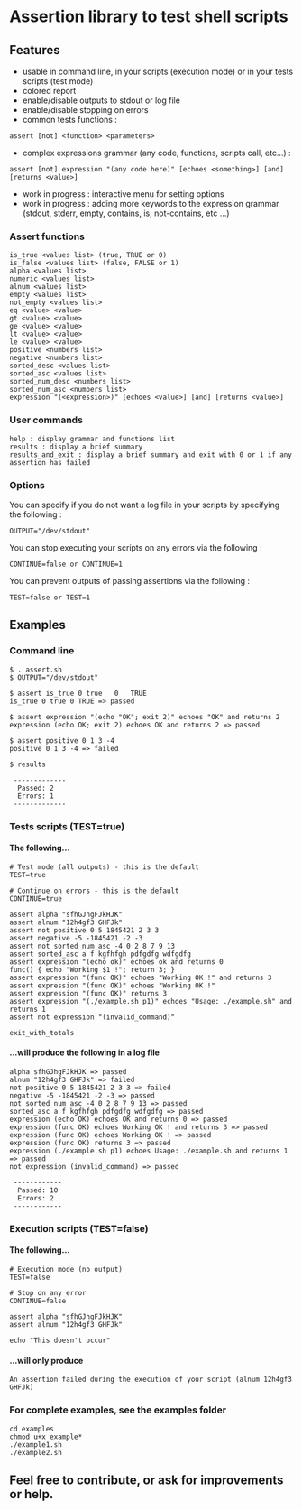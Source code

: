 
# Assertion library to test shell scripts


## Features
- usable in command line, in your scripts (execution mode) or in your tests scripts (test mode)
- colored report
- enable/disable outputs to stdout or log file
- enable/disable stopping on errors
- common tests functions :
```
assert [not] <function> <parameters>
```
- complex expressions grammar (any code, functions, scripts call, etc...) :
```
assert [not] expression "(any code here)" [echoes <something>] [and] [returns <value>]
```
- work in progress : interactive menu for setting options
- work in progress : adding more keywords to the expression grammar (stdout, stderr, empty, contains, is, not-contains, etc ...)

### Assert functions
```
is_true <values list> (true, TRUE or 0)
is_false <values list> (false, FALSE or 1)
alpha <values list>
numeric <values list>
alnum <values list>
empty <values list>
not_empty <values list>
eq <value> <value>
gt <value> <value>
ge <value> <value>
lt <value> <value>
le <value> <value>
positive <numbers list>
negative <numbers list>
sorted_desc <values list>
sorted_asc <values list>
sorted_num_desc <numbers list>
sorted_num_asc <numbers list>
expression "(<expression>)" [echoes <value>] [and] [returns <value>]
```

### User commands
```
help : display grammar and functions list
results : display a brief summary
results_and_exit : display a brief summary and exit with 0 or 1 if any assertion has failed
```

### Options

You can specify if you do not want a log file in your scripts by specifying the following : 
```
OUTPUT="/dev/stdout"
```

You can stop executing your scripts on any errors via the following :
```
CONTINUE=false or CONTINUE=1
```

You can prevent outputs of passing assertions via the following :
```
TEST=false or TEST=1
```


## Examples


### Command line
```
$ . assert.sh
$ OUTPUT="/dev/stdout"

$ assert is_true 0 true   0   TRUE
is_true 0 true 0 TRUE => passed

$ assert expression "(echo "OK"; exit 2)" echoes "OK" and returns 2
expression (echo OK; exit 2) echoes OK and returns 2 => passed

$ assert positive 0 1 3 -4
positive 0 1 3 -4 => failed

$ results

 -------------
  Passed: 2
  Errors: 1
 -------------

```

### Tests scripts (TEST=true)

#### The following...

```
# Test mode (all outputs) - this is the default
TEST=true

# Continue on errors - this is the default
CONTINUE=true

assert alpha "sfhGJhgFJkHJK"
assert alnum "12h4gf3 GHFJk"
assert not positive 0 5 1845421 2 3 3
assert negative -5 -1845421 -2 -3
assert not sorted_num_asc -4 0 2 8 7 9 13
assert sorted_asc a f kgfhfgh pdfgdfg wdfgdfg
assert expression "(echo ok)" echoes ok and returns 0
func() { echo "Working $1 !"; return 3; }
assert expression "(func OK)" echoes "Working OK !" and returns 3
assert expression "(func OK)" echoes "Working OK !"
assert expression "(func OK)" returns 3
assert expression "(./example.sh p1)" echoes "Usage: ./example.sh" and returns 1
assert not expression "(invalid_command)"

exit_with_totals
```

#### ...will produce the following in a log file

```
alpha sfhGJhgFJkHJK => passed
alnum "12h4gf3 GHFJk" => failed
not positive 0 5 1845421 2 3 3 => failed
negative -5 -1845421 -2 -3 => passed
not sorted_num_asc -4 0 2 8 7 9 13 => passed
sorted_asc a f kgfhfgh pdfgdfg wdfgdfg => passed
expression (echo OK) echoes OK and returns 0 => passed
expression (func OK) echoes Working OK ! and returns 3 => passed
expression (func OK) echoes Working OK ! => passed
expression (func OK) returns 3 => passed
expression (./example.sh p1) echoes Usage: ./example.sh and returns 1 => passed
not expression (invalid_command) => passed

 ------------
  Passed: 10
  Errors: 2
 ------------
```

### Execution scripts (TEST=false)

#### The following...

```
# Execution mode (no output)
TEST=false

# Stop on any error
CONTINUE=false

assert alpha "sfhGJhgFJkHJK"
assert alnum "12h4gf3 GHFJk"

echo "This doesn't occur"
```

#### ...will only produce 

```
An assertion failed during the execution of your script (alnum 12h4gf3 GHFJk)
```

### For complete examples, see the examples folder
```
cd examples
chmod u+x example*
./example1.sh
./example2.sh
```


## Feel free to contribute, or ask for improvements or help.

